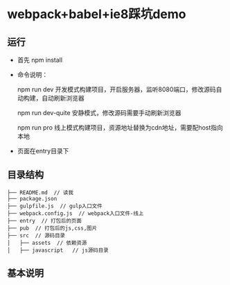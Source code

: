 # webpack+babel+ie8踩坑demo

## 运行

- 首先 npm install
- 命令说明：
    
    npm run dev 开发模式构建项目，开启服务器，监听8080端口，修改源码自动构建，自动刷新浏览器
   
    npm run dev-quite 安静模式，修改源码需要手动刷新浏览器
   
    npm run pro 线上模式构建项目，资源地址替换为cdn地址，需要配host指向本地
- 页面在entry目录下


## 目录结构

```
├── README.md  // 读我
├── package.json  
├── gulpfile.js  // gulp入口文件
├── webpack.config.js  // webpack入口文件-线上
├── entry  // 打包后的页面
├── pub  // 打包后的js,css,图片
├── src  // 源码目录
│   ├── assets  // 依赖资源
│   ├── javascript   // js源码目录
```

## 基本说明
